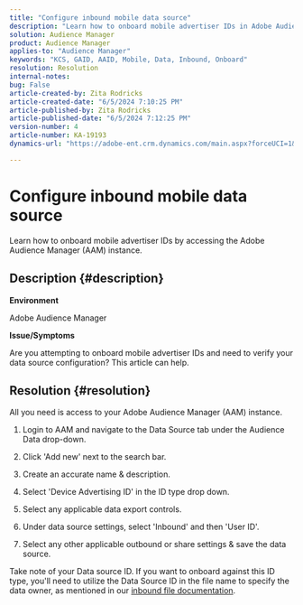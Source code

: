 ```yaml
---
title: "Configure inbound mobile data source"
description: "Learn how to onboard mobile advertiser IDs in Adobe Audience Manager."
solution: Audience Manager
product: Audience Manager
applies-to: "Audience Manager"
keywords: "KCS, GAID, AAID, Mobile, Data, Inbound, Onboard"
resolution: Resolution
internal-notes: 
bug: False
article-created-by: Zita Rodricks
article-created-date: "6/5/2024 7:10:25 PM"
article-published-by: Zita Rodricks
article-published-date: "6/5/2024 7:12:25 PM"
version-number: 4
article-number: KA-19193
dynamics-url: "https://adobe-ent.crm.dynamics.com/main.aspx?forceUCI=1&pagetype=entityrecord&etn=knowledgearticle&id=9f786741-6f23-ef11-840a-000d3a372703"

---
```

# Configure inbound mobile data source


Learn how to onboard mobile advertiser IDs by accessing the Adobe Audience Manager (AAM) instance.

## Description {#description}


<b>Environment</b>

Adobe Audience Manager

<b>Issue/Symptoms</b>

Are you attempting to onboard mobile advertiser IDs and need to verify your data source configuration? This article can help.


## Resolution {#resolution}


All you need is access to your Adobe Audience Manager (AAM) instance.

1) Login to AAM and navigate to the Data Source tab under the Audience Data drop-down.

2) Click 'Add new' next to the search bar.

3) Create an accurate name & description.

4) Select 'Device Advertising ID' in the ID type drop down.

5) Select any applicable data export controls.

6) Under data source settings, select 'Inbound' and then 'User ID'.

7) Select any other applicable outbound or share settings & save the data source.

Take note of your Data source ID. If you want to onboard against this ID type, you'll need to utilize the Data Source ID in the file name to specify the data owner, as mentioned in our [inbound file documentation](https://experienceleague.adobe.com/docs/audience-manager/user-guide/implementation-integration-guides/sending-audience-data/batch-data-transfer-process/inbound-s3-filenames.html?lang=en).
